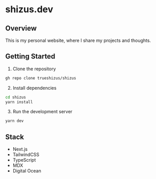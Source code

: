 # shizus.dev

## Overview

This is my personal website, where I share my projects and thoughts.

## Getting Started

1. Clone the repository

```bash
gh repo clone trueshizus/shizus
```

2. Install dependencies

```bash
cd shizus
yarn install
```

3. Run the development server

```bash
yarn dev
```

## Stack

- Next.js
- TailwindCSS
- TypeScript
- MDX
- Digital Ocean
